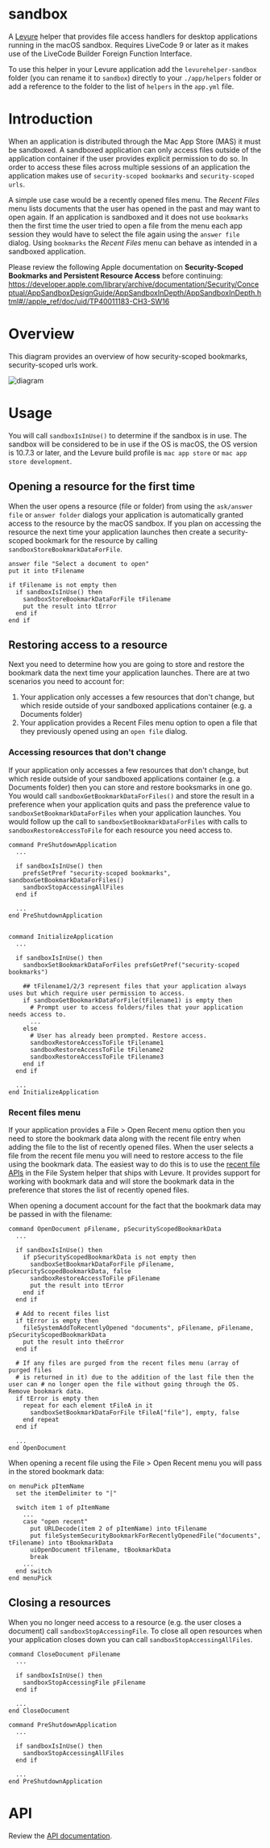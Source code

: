 # sandbox
A [Levure](https://github.com/trevordevore/levure) helper that provides file access handlers for desktop applications running in the macOS sandbox. Requires LiveCode 9 or later as it makes use of the LiveCode Builder Foreign Function Interface.

To use this helper in your Levure application add the `levurehelper-sandbox` folder (you can rename it to `sandbox`) directly to your `./app/helpers` folder or add a reference to the folder to the list of `helpers` in the `app.yml` file.

# Introduction

When an application is distributed through the Mac App Store (MAS) it must be sandboxed. A sandboxed application can only access files outside of the application container if the user provides explicit permission to do so. In order to access these files across multiple sessions of an application the application makes use of `security-scoped bookmarks` and `security-scoped urls`.

A simple use case would be a recently opened files menu. The *Recent Files* menu lists documents that the user has opened in the past and may want to open again. If an application is sandboxed and it does not use `bookmarks` then the first time the user tried to open a file from the menu each app session they would have to select the file again using the `answer file` dialog. Using `bookmarks` the *Recent Files* menu can behave as intended in a sandboxed application.

Please review the following Apple documentation on **Security-Scoped Bookmarks and Persistent Resource Access** before continuing: https://developer.apple.com/library/archive/documentation/Security/Conceptual/AppSandboxDesignGuide/AppSandboxInDepth/AppSandboxInDepth.html#//apple_ref/doc/uid/TP40011183-CH3-SW16

# Overview

This diagram provides an overview of how security-scoped bookmarks, security-scoped urls work.

![diagram](./docs/working-with-security-scoped-bookmarks.png  "Diagram")

# Usage

You will call `sandboxIsInUse()` to determine if the sandbox is in use. The sandbox will be considered to be in use if the OS is macOS, the OS version is 10.7.3 or later, and the Levure build profile is `mac app store` or `mac app store development`.

## Opening a resource for the first time
When the user opens a resource (file or folder) from using the `ask/answer file` or `answer folder` dialogs your application is automatically granted access to the resource by the macOS sandbox. If you plan on accessing the resource the next time your application launches then create a security-scoped bookmark for the resource by calling `sandboxStoreBookmarkDataForFile`.

```
answer file "Select a document to open"
put it into tFilename

if tFilename is not empty then
  if sandboxIsInUse() then
    sandboxStoreBookmarkDataForFile tFilename
    put the result into tError
  end if
end if
```

## Restoring access to a resource
Next you need to determine how you are going to store and restore the bookmark data the next time your application launches. There are at two scenarios you need to account for:

1. Your application only accesses a few resources that don't change, but which reside outside of your sandboxed applications container (e.g. a Documents folder)
2. Your application provides a Recent Files menu option to open a file that they previously opened using an `open file` dialog.

### Accessing resources that don't change

If your application only accesses a few resources that don't change, but which reside outside of your sandboxed applications container (e.g. a Documents folder) then you can store and restore booksmarks in one go. You would call `sandboxGetBookmarkDataForFiles()` and store the result in a preference when your application quits and pass the preference value to `sandboxSetBookmarkDataForFiles` when your application launches. You would follow up the call to `sandboxSetBookmarkDataForFiles` with calls to `sandboxRestoreAccessToFile` for each resource you need access to.

```
command PreShutdownApplication
  ...

  if sandboxIsInUse() then
    prefsSetPref "security-scoped bookmarks", sandboxGetBookmarkDataForFiles()
    sandboxStopAccessingAllFiles
  end if

  ...
end PreShutdownApplication


command InitializeApplication
  ...

  if sandboxIsInUse() then
    sandboxSetBookmarkDataForFiles prefsGetPref("security-scoped bookmarks")

    ## tFilename1/2/3 represent files that your application always uses but which require user permission to access.
    if sandboxGetBookmarkDataForFile(tFilename1) is empty then
      # Prompt user to access folders/files that your application needs access to.
      ...
    else
      # User has already been prompted. Restore access.
      sandboxRestoreAccessToFile tFilename1
      sandboxRestoreAccessToFile tFilename2
      sandboxRestoreAccessToFile tFilename3
    end if
  end if

  ...
end InitializeApplication
```

### Recent files menu

If your application provides a File > Open Recent menu option then you need to store the bookmark data along with the recent file entry when adding the file to the list of recently opened files. When the user selects a file from the recent file menu you will need to restore access to the file using the bookmark data. The easiest way to do this is to use the [recent file APIs](https://github.com/trevordevore/levure/wiki/helper-file_system#recent-files) in the File System helper that ships with Levure. It provides support for working with bookmark data and will store the bookmark data in the preference that stores the list of recently opened files.

When opening a document account for the fact that the bookmark data may be passed in with the filename:

```
command OpenDocument pFilename, pSecurityScopedBookmarkData
  ...

  if sandboxIsInUse() then
    if pSecurityScopedBookmarkData is not empty then
      sandboxSetBookmarkDataForFile pFilename, pSecurityScopedBookmarkData, false
      sandboxRestoreAccessToFile pFilename
      put the result into tError
    end if
  end if

  # Add to recent files list
  if tError is empty then
    fileSystemAddToRecentlyOpened "documents", pFilename, pFilename, pSecurityScopedBookmarkData
    put the result into theError
  end if

  # If any files are purged from the recent files menu (array of purged files
  # is returned in it) due to the addition of the last file then the user can # no longer open the file without going through the OS. Remove bookmark data.
  if tError is empty then
    repeat for each element tFileA in it
      sandboxSetBookmarkDataForFile tFileA["file"], empty, false
    end repeat
  end if

  ...
end OpenDocument
```

When opening a recent file using the File > Open Recent menu you will pass in the stored bookmark data:

```
on menuPick pItemName
  set the itemDelimiter to "|"

  switch item 1 of pItemName
    ...
    case "open recent"
      put URLDecode(item 2 of pItemName) into tFilename
      put fileSystemSecurityBookmarkForRecentlyOpenedFile("documents", tFilename) into tBookmarkData
      uiOpenDocument tFilename, tBookmarkData
      break
    ...
  end switch
end menuPick
```

## Closing a resources

When you no longer need access to a resource (e.g. the user closes a document) call `sandboxStopAccessingFile`. To close all open resources when your application closes down you can call `sandboxStopAccessingAllFiles`.

```
command CloseDocument pFilename
  ...

  if sandboxIsInUse() then
    sandboxStopAccessingFile pFilename
  end if

  ...
end CloseDocument
```

```
command PreShutdownApplication
  ...

  if sandboxIsInUse() then
    sandboxStopAccessingAllFiles
  end if

  ...
end PreShutdownApplication
```

# API

Review the [API documentation](./docs/sandbox.md).


